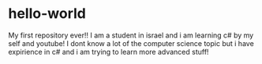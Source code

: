 # hello-world
My first repository ever!!
I am a student in israel and i am learning c# by my self and youtube!
I dont know a lot of the computer science topic but i have expirience in c# and i am trying
to learn more advanced stuff!
